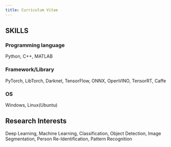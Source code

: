 ```yaml
---
title: Curriculum Vitae
---
```


## SKILLS
### Programming language

Python, C++, MATLAB

### Framework/Library
PyTorch, LibTorch, Darknet, TensorFlow, ONNX, OpenVINO, TensorRT, Caffe

### OS
Windows, Linux(Ubuntu)

## Research Interests
Deep Learning, Machine Learning, Classification, Object Detection, Image Segmentation, Person Re-Identification, Pattern Recognition
